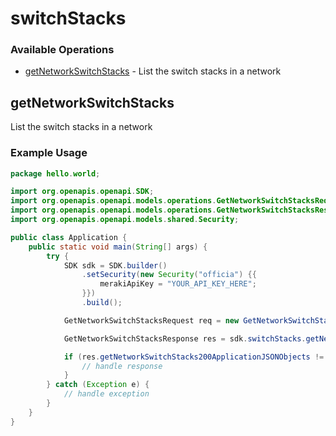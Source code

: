 # switchStacks

### Available Operations

* [getNetworkSwitchStacks](#getnetworkswitchstacks) - List the switch stacks in a network

## getNetworkSwitchStacks

List the switch stacks in a network

### Example Usage

```java
package hello.world;

import org.openapis.openapi.SDK;
import org.openapis.openapi.models.operations.GetNetworkSwitchStacksRequest;
import org.openapis.openapi.models.operations.GetNetworkSwitchStacksResponse;
import org.openapis.openapi.models.shared.Security;

public class Application {
    public static void main(String[] args) {
        try {
            SDK sdk = SDK.builder()
                .setSecurity(new Security("officia") {{
                    merakiApiKey = "YOUR_API_KEY_HERE";
                }})
                .build();

            GetNetworkSwitchStacksRequest req = new GetNetworkSwitchStacksRequest("impedit");            

            GetNetworkSwitchStacksResponse res = sdk.switchStacks.getNetworkSwitchStacks(req);

            if (res.getNetworkSwitchStacks200ApplicationJSONObjects != null) {
                // handle response
            }
        } catch (Exception e) {
            // handle exception
        }
    }
}
```
